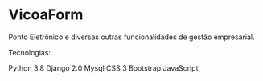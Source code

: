# VicoaForm
Ponto Eletrônico e diversas outras funcionalidades de gestão empresarial.

Tecnologias:

Python 3.8
Django 2.0
Mysql
CSS 3
Bootstrap
JavaScript
